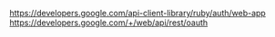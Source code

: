 https://developers.google.com/api-client-library/ruby/auth/web-app
https://developers.google.com/+/web/api/rest/oauth